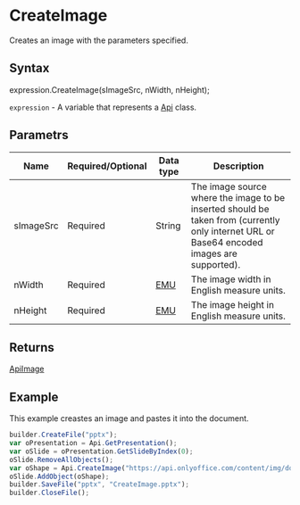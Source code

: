 # CreateImage

Creates an image with the parameters specified.

## Syntax

expression.CreateImage(sImageSrc, nWidth, nHeight);

`expression` - A variable that represents a [Api](../Api.md) class.

## Parametrs

| **Name** | **Required/Optional** | **Data type** | **Description** |
| ------------- | ------------- | ------------- | ------------- |
| sImageSrc | Required | String | The image source where the image to be inserted should be taken from (currently only internet URL or Base64 encoded images are supported). |
| nWidth | Required | [EMU](../../../Enumerations/Emu.md) | The image width in English measure units. |
| nHeight | Required | [EMU](../../../Enumerations/Emu.md) | The image height in English measure units. |

## Returns

[ApiImage](todo_link)

## Example

This example creastes an image and pastes it into the document.

```javascript
builder.CreateFile("pptx");
var oPresentation = Api.GetPresentation();
var oSlide = oPresentation.GetSlideByIndex(0);
oSlide.RemoveAllObjects();
var oShape = Api.CreateImage("https://api.onlyoffice.com/content/img/docbuilder/examples/step2_1.png", 300 * 36000, 150 * 36000);
oSlide.AddObject(oShape);
builder.SaveFile("pptx", "CreateImage.pptx");
builder.CloseFile();
```